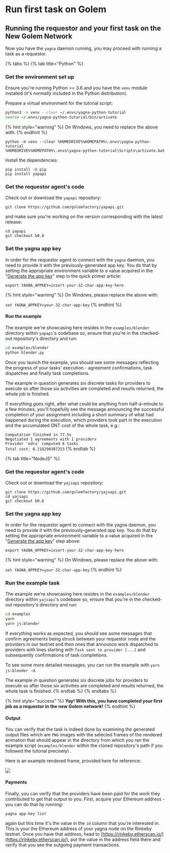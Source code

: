# Run first task on Golem

## Running the requestor and your first task on the New Golem Network

Now you have the `yagna` daemon running, you may proceed with running a task as a requestor.

{% tabs %}
{% tab title="Python" %}
### Get the environment set up

Ensure you're running Python >= 3.6 and you have the `venv` module installed (it's normally included in the Python distribution).

Prepare a virtual environment for the tutorial script:

```bash
python3 -m venv --clear ~/.envs/yagna-python-tutorial
source ~/.envs/yagna-python-tutorial/bin/activate
```

{% hint style="warning" %}
On Windows, you need to replace the above with:
{% endhint %}

```
python -m venv --clear %HOMEDRIVE%%HOMEPATH%\.envs\yagna-python-tutorial
%HOMEDRIVE%%HOMEPATH%\.envs\yagna-python-tutorial\Scripts\activate.bat
```

Install the dependencies:

```
pip install -U pip
pip install yapapi
```

### Get the requestor agent's code

Check out or download the `yapapi` repository:

```
git clone https://github.com/golemfactory/yapapi.git
```

and make sure you're working on the version corresponding with the latest release:

```
cd yapapi
git checkout b0.8
```

### Set the yagna app key

In order for the requestor agent to connect with the `yagna` daemon, you need to provide it with the previously-generated app key. You do that by setting the appropriate environment variable to a value acquired in the "[Generate the app key](./#generate-the-app-key)" step in the quick primer article:

```
export YAGNA_APPKEY=insert-your-32-char-app-key-here
```

{% hint style="warning" %}
On Windows, please replace the above with:

`set YAGNA_APPKEY=your-32-char-app-key`
{% endhint %}

#### Run the example

The example we're showcasing here resides in the `examples/blender` directory within `yapapi`'s codebase so, ensure that you're in the checked-out repository's directory and run:

```bash
cd examples/blender
python blender.py
```

Once you launch the example, you should see some messages reflecting the progress of your tasks' execution - agreement confirmations, task dispatches and finally task completions.

The example in question generates six discrete tasks for providers to execute so after those six activities are completed and results returned, the whole job is finished.

If everything goes right, after what could be anything from half-a-minute to a few minutes, you'll hopefully see the message announcing the successful completion of your assignment including a short summary of what had happened during the execution, which providers took part in the execution and the accumulated GNT cost of the whole task, e.g.:

`Computation finished in 77.5s  `\
`Negotiated 1 agreements with 1 providers  `\
`Provider 'odra' computed 6 tasks  `\
`Total cost: 0.218290307253`
{% endtab %}

{% tab title="NodeJS" %}
### Get the requestor agent's code

Check out or download the `yajsapi` repository:

```
git clone https://github.com/golemfactory/yajsapi.git
cd yajsapi
git checkout b0.6
```

### Set the yagna app key

In order for the requestor agent to connect with the yagna daemon, you need to provide it with the previously-generated app key. You do that by setting the appropriate environment variable to a value acquired in the "[Generate the app key](./#generate-the-app-key)" step above:

```
export YAGNA_APPKEY=insert-your-32-char-app-key-here
```

{% hint style="warning" %}
On Windows, please replace the above with:

`set YAGNA_APPKEY=your-32-char-app-key`
{% endhint %}

### Run the example task

The example we're showcasing here resides in the `examples/blender` directory within `yajsapi`'s codebase so, ensure that you're in the checked-out repository's directory and run:

```bash
cd examples
yarn
yarn js:blender
```

If everything works as expected, you should see some messages that confirm agreements being struck between your requestor node and the providers in our testnet and then ones that announce work dispatched to providers with lines starting with `Task sent to provider [...]` and subsequently confirmations of task completions.

To see some more detailed messages, you can run the example with `yarn js:blender -d`.

The example in question generates six discrete jobs for providers to execute so after those six activities are completed and results returned, the whole task is finished.
{% endtab %}
{% endtabs %}

{% hint style="success" %}
**Yay! With this, you have completed your first job as a requestor in the new Golem network!**
{% endhint %}

#### Output

You can verify that the task is indeed done by examining the generated output files which are `PNG` images with the selected frames of the rendered animation that should appear in the directory from which you ran the example script (`examples/blender` within the cloned repository's path if you followed the tutorial precisely) .

Here is an example rendered frame, provided here for reference:

![](../../.gitbook/assets/output\_0.png)

#### Payments

Finally, you can verify that the providers have been paid for the work they contributed to get that output to you. First, acquire your Ethereum address - you can do that by running:

```
yagna app-key list
```

again but this time it's the value in the `id` column that you're interested in. This is your the Ethereum address of your yagna node on the Rinkeby testnet. Once you have that address, head to [https://rinkeby.etherscan.io/](https://rinkeby.etherscan.io/), put the value in the address field there and verify that you see the outgoing payment transactions.
